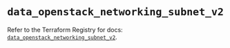 # `data_openstack_networking_subnet_v2`

Refer to the Terraform Registry for docs: [`data_openstack_networking_subnet_v2`](https://registry.terraform.io/providers/terraform-provider-openstack/openstack/3.0.0/docs/data-sources/networking_subnet_v2).
